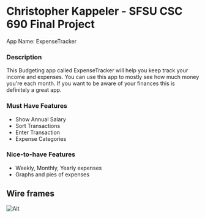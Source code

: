 # Christopher Kappeler - SFSU CSC 690 Final Project

App Name:   ExpenseTracker

### Description
This Budgeting app called ExpenseTracker will help you keep track your income and expenses. You can use this app to mostly see how much money you're each month. If you want to be aware of your finances this is definitely a great app.


### Must Have Features
* Show Annual Salary
* Sort Transactions
* Enter Transaction
* Expense Categories

### Nice-to-have Features
* Weekly, Monthly, Yearly expenses
* Graphs and pies of expenses

## Wire frames
![Alt](wireframes/ListingsList.png)
